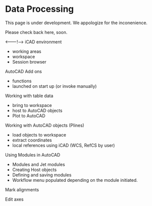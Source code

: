 # Data Processing

This page is under development. We appologize for the inconenience.

Please check back here, soon.

<---!-->
iCAD environment
- working areas
- workspace
- Session browser

AutoCAD Add ons
- functions
- launched on start up (or invoke manually)

Working with table data
- bring to workspace
- host to AutoCAD objects
- Plot to AutoCAD

Working with AutoCAD objects (Plines)
- load objects to workspace
- extract coordinates
- local references using iCAD (WCS, RefCS by user)

Using Modules in AutoCAD
- Modules and Jet modules
- Creating Host objects
- Defining and saving modules
- Workflow menu populated depending on the module initiated.

Mark alignments

Edit axes
